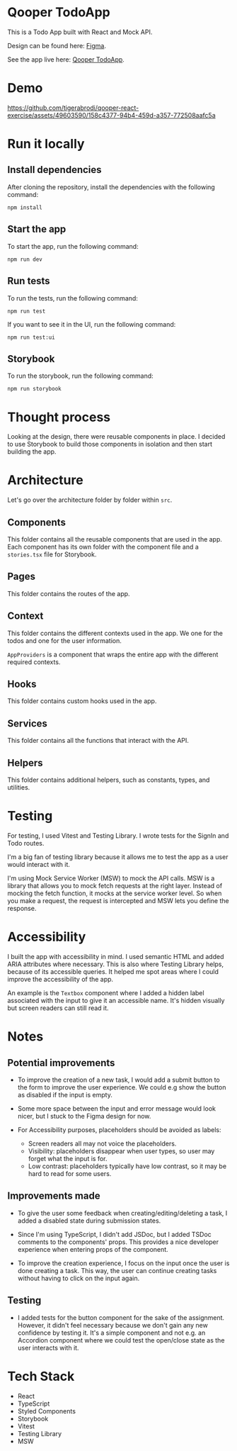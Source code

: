 # Qooper TodoApp

This is a Todo App built with React and Mock API.

Design can be found here: [Figma](https://www.figma.com/file/oWgvLwCXRPrXTQGnq8atW3/To-Do-APP?nodeid=2%3A2).

See the app live here: [Qooper TodoApp](https://qooper-react-exercise.vercel.app).

# Demo

https://github.com/tigerabrodi/qooper-react-exercise/assets/49603590/158c4377-94b4-459d-a357-772508aafc5a

# Run it locally

## Install dependencies

After cloning the repository, install the dependencies with the following command:

```
npm install
```

## Start the app

To start the app, run the following command:

```
npm run dev
```

## Run tests

To run the tests, run the following command:

```
npm run test
```

If you want to see it in the UI, run the following command:

```
npm run test:ui
```

## Storybook

To run the storybook, run the following command:

```
npm run storybook
```

# Thought process

Looking at the design, there were reusable components in place. I decided to use Storybook to build those components in isolation and then start building the app.

# Architecture

Let's go over the architecture folder by folder within `src`.

## Components

This folder contains all the reusable components that are used in the app. Each component has its own folder with the component file and a `stories.tsx` file for Storybook.

## Pages

This folder contains the routes of the app.

## Context

This folder contains the different contexts used in the app. We one for the todos and one for the user information.

`AppProviders` is a component that wraps the entire app with the different required contexts.

## Hooks

This folder contains custom hooks used in the app.

## Services

This folder contains all the functions that interact with the API.

## Helpers

This folder contains additional helpers, such as constants, types, and utilities.

# Testing

For testing, I used Vitest and Testing Library. I wrote tests for the SignIn and Todo routes.

I'm a big fan of testing library because it allows me to test the app as a user would interact with it.

I'm using Mock Service Worker (MSW) to mock the API calls. MSW is a library that allows you to mock fetch requests at the right layer. Instead of mocking the fetch function, it mocks at the service worker level. So when you make a request, the request is intercepted and MSW lets you define the response.

# Accessibility

I built the app with accessibility in mind. I used semantic HTML and added ARIA attributes where necessary. This is also where Testing Library helps, because of its accessible queries. It helped me spot areas where I could improve the accessibility of the app.

An example is the `Textbox` component where I added a hidden label associated with the input to give it an accessible name. It's hidden visually but screen readers can still read it.

# Notes

## Potential improvements

- To improve the creation of a new task, I would add a submit button to the form to improve the user experience. We could e.g show the button as disabled if the input is empty.

- Some more space between the input and error message would look nicer, but I stuck to the Figma design for now.

- For Accessibility purposes, placeholders should be avoided as labels:

  - Screen readers all may not voice the placeholders.
  - Visibility: placeholders disappear when user types, so user may forget what the input is for.
  - Low contrast: placeholders typically have low contrast, so it may be hard to read for some users.

## Improvements made

- To give the user some feedback when creating/editing/deleting a task, I added a disabled state during submission states.

- Since I'm using TypeScript, I didn't add JSDoc, but I added TSDoc comments to the components' props. This provides a nice developer experience when entering props of the component.

- To improve the creation experience, I focus on the input once the user is done creating a task. This way, the user can continue creating tasks without having to click on the input again.

## Testing

- I added tests for the button component for the sake of the assignment. However, it didn't feel necessary because we don't gain any new confidence by testing it. It's a simple component and not e.g. an Accordion component where we could test the open/close state as the user interacts with it.

# Tech Stack

- React
- TypeScript
- Styled Components
- Storybook
- Vitest
- Testing Library
- MSW
